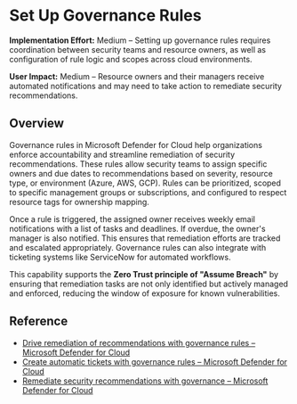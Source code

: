 # Set Up Governance Rules

**Implementation Effort:** Medium – Setting up governance rules requires coordination between security teams and resource owners, as well as configuration of rule logic and scopes across cloud environments.

**User Impact:** Medium – Resource owners and their managers receive automated notifications and may need to take action to remediate security recommendations.

## Overview

Governance rules in Microsoft Defender for Cloud help organizations enforce accountability and streamline remediation of security recommendations. These rules allow security teams to assign specific owners and due dates to recommendations based on severity, resource type, or environment (Azure, AWS, GCP). Rules can be prioritized, scoped to specific management groups or subscriptions, and configured to respect resource tags for ownership mapping.

Once a rule is triggered, the assigned owner receives weekly email notifications with a list of tasks and deadlines. If overdue, the owner's manager is also notified. This ensures that remediation efforts are tracked and escalated appropriately. Governance rules can also integrate with ticketing systems like ServiceNow for automated workflows.

This capability supports the **Zero Trust principle of "Assume Breach"** by ensuring that remediation tasks are not only identified but actively managed and enforced, reducing the window of exposure for known vulnerabilities.

## Reference

- [Drive remediation of recommendations with governance rules – Microsoft Defender for Cloud](https://learn.microsoft.com/en-us/azure/defender-for-cloud/governance-rules)
- [Create automatic tickets with governance rules – Microsoft Defender for Cloud](https://learn.microsoft.com/en-us/azure/defender-for-cloud/create-governance-rule-servicenow)
- [Remediate security recommendations with governance – Microsoft Defender for Cloud](https://learn.microsoft.com/en-us/azure/defender-for-cloud/episode-fifteen)
